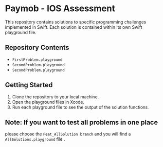 # Paymob - IOS Assessment

This repository contains solutions to specific programming challenges implemented in Swift. Each solution is contained within its own Swift playground file.

## Repository Contents

- `FirstProblem.playground`
- `SecondProblem.playground`
- `SecondProblem.playground`

## Getting Started

1. Clone the repository to your local machine.
2. Open the playground files in Xcode.
3. Run each playground file to see the output of the solution functions.

## Note: If you want to test all problems in one place

please choose the `Feat_AllSolution branch` and you will find a `AllSolutions.playground` file .

